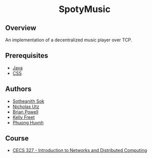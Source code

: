 <h1 align="center" style="border: none">SpotyMusic</h1>

## Overview
An implementation of a decentralized music player over TCP.

## Prerequisites
 - [Java](https://www.oracle.com/java/technologies/javase/javase-jdk8-downloads.html)
 - [CSS](https://www.w3schools.com/css/)
 
## Authors
 - [Sotheanith Sok](https://github.com/sotheanith)
 - [Nicholas Utz](https://github.com/utznicholas)
 - [Brian Powell](https://github.com/BriianPowell)
 - [Kelly Freet](https://github.com/kellyfreet13)
 - [Phuong Huynh](https://github.com/PhuongHuynh96)

## Course
 - [CECS 327 - Introduction to Networks and Distributed Computing](http://catalog.csulb.edu/preview_course_nopop.php?catoid=5&coid=39990)
